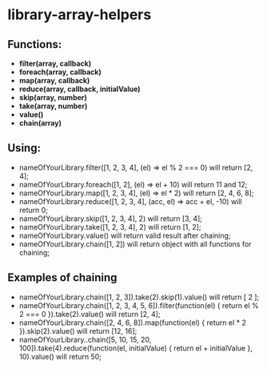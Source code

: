 # library-array-helpers

## Functions:
* **filter(array, callback)**
* **foreach(array, callback)**
* **map(array, callback)**
* **reduce(array, callback, initialValue)**
* **skip(array, number)**
* **take(array, number)**
* **value()**
* **chain(array)**

## Using:
* nameOfYourLibrary.filter([1, 2, 3, 4], (el) => el % 2 === 0) will return [2, 4];
* nameOfYourLibrary.foreach([1, 2], (el) => el + 10) will return 11 and 12;
* nameOfYourLibrary.map([1, 2, 3, 4], (el) => el * 2) will return [2, 4, 6, 8];
* nameOfYourLibrary.reduce([1, 2, 3, 4], (acc, el) => acc + el, -10) will return 0;
* nameOfYourLibrary.skip([1, 2, 3, 4], 2) will return [3, 4];
* nameOfYourLibrary.take([1, 2, 3, 4], 2) will return [1, 2];
* nameOfYourLibrary.value() will return valid result after chaining;
* nameOfYourLibrary.chain([1, 2]) will return object with all functions for chaining;


## Examples of chaining
* nameOfYourLibrary.chain([1, 2, 3]).take(2).skip(1).value() will return [ 2 ];
* nameOfYourLibrary.chain([1, 2, 3, 4, 5, 6]).filter(function(el) { return el % 2 === 0 }).take(2).value() will return [2, 4];
* nameOfYourLibrary.chain([2, 4, 6, 8]).map(function(el) { return el * 2 }).skip(2).value() will return [12, 16];
* nameOfYourLibrary..chain([5, 10, 15, 20, 100]).take(4).reduce(function(el, initialValue) { return el + initialValue }, 10).value() will return 50;
